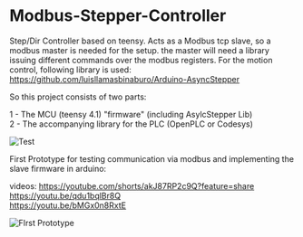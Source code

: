 # Modbus-Stepper-Controller
Step/Dir Controller based on teensy. Acts as a Modbus tcp slave, so a modbus master is needed for the setup. the master will need a library issuing different commands over the modbus registers.
For the motion control, following library is used:
https://github.com/luisllamasbinaburo/Arduino-AsyncStepper

So this project consists of two parts:

1 - The MCU (teensy 4.1) "firmware" (including AsylcStepper Lib)  
2 - The accompanying library for the PLC (OpenPLC or Codesys)  

![Test](https://user-images.githubusercontent.com/101837284/159583834-0b0fe905-bf78-46a9-b57c-8987204d72fe.png)

First Prototype for testing communication via modbus and implementing the slave firmware in arduino:

videos: https://youtube.com/shorts/akJ87RP2c9Q?feature=share  
        https://youtu.be/qdu1bqlBr8Q  
        https://youtu.be/bMGx0n8RxtE  
        
![FIrst Prototype](https://user-images.githubusercontent.com/101837284/158897530-49c3237d-0893-4524-8a08-eb9b87bab08a.jpg)
